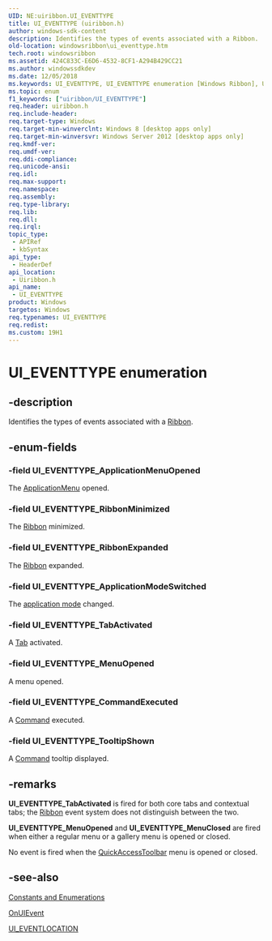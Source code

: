 ```yaml
---
UID: NE:uiribbon.UI_EVENTTYPE
title: UI_EVENTTYPE (uiribbon.h)
author: windows-sdk-content
description: Identifies the types of events associated with a Ribbon.
old-location: windowsribbon\ui_eventtype.htm
tech.root: windowsribbon
ms.assetid: 424C833C-E6D6-4532-8CF1-A294B429CC21
ms.author: windowssdkdev
ms.date: 12/05/2018
ms.keywords: UI_EVENTTYPE, UI_EVENTTYPE enumeration [Windows Ribbon], UI_EVENTTYPE_ApplicationMenuOpened, UI_EVENTTYPE_ApplicationModeSwitched, UI_EVENTTYPE_CommandExecuted, UI_EVENTTYPE_MenuOpened, UI_EVENTTYPE_RibbonExpanded, UI_EVENTTYPE_RibbonMinimized, UI_EVENTTYPE_TabActivated, UI_EVENTTYPE_TooltipShown, uiribbon/UI_EVENTTYPE, uiribbon/UI_EVENTTYPE_ApplicationMenuOpened, uiribbon/UI_EVENTTYPE_ApplicationModeSwitched, uiribbon/UI_EVENTTYPE_CommandExecuted, uiribbon/UI_EVENTTYPE_MenuOpened, uiribbon/UI_EVENTTYPE_RibbonExpanded, uiribbon/UI_EVENTTYPE_RibbonMinimized, uiribbon/UI_EVENTTYPE_TabActivated, uiribbon/UI_EVENTTYPE_TooltipShown, windowsribbon.ui_eventtype
ms.topic: enum
f1_keywords: ["uiribbon/UI_EVENTTYPE"]
req.header: uiribbon.h
req.include-header: 
req.target-type: Windows
req.target-min-winverclnt: Windows 8 [desktop apps only]
req.target-min-winversvr: Windows Server 2012 [desktop apps only]
req.kmdf-ver: 
req.umdf-ver: 
req.ddi-compliance: 
req.unicode-ansi: 
req.idl: 
req.max-support: 
req.namespace: 
req.assembly: 
req.type-library: 
req.lib: 
req.dll: 
req.irql: 
topic_type:
 - APIRef
 - kbSyntax
api_type:
 - HeaderDef
api_location:
 - Uiribbon.h
api_name:
 - UI_EVENTTYPE
product: Windows
targetos: Windows
req.typenames: UI_EVENTTYPE
req.redist: 
ms.custom: 19H1
---
```


# UI_EVENTTYPE enumeration


## -description


Identifies the types of events associated with a <a href="https://docs.microsoft.com/windows/desktop/windowsribbon/windowsribbon-element-ribbon">Ribbon</a>.


## -enum-fields




### -field UI_EVENTTYPE_ApplicationMenuOpened

The <a href="https://docs.microsoft.com/windows/desktop/windowsribbon/windowsribbon-element-applicationmenu">ApplicationMenu</a> opened.


### -field UI_EVENTTYPE_RibbonMinimized

The <a href="https://docs.microsoft.com/windows/desktop/windowsribbon/windowsribbon-element-ribbon">Ribbon</a> minimized.


### -field UI_EVENTTYPE_RibbonExpanded

The <a href="https://docs.microsoft.com/windows/desktop/windowsribbon/windowsribbon-element-ribbon">Ribbon</a> expanded.


### -field UI_EVENTTYPE_ApplicationModeSwitched

The <a href="https://docs.microsoft.com/windows/desktop/windowsribbon/ribbon-applicationmodes">application mode</a> changed.


### -field UI_EVENTTYPE_TabActivated

A <a href="https://docs.microsoft.com/windows/desktop/windowsribbon/windowsribbon-element-tab">Tab</a> activated.


### -field UI_EVENTTYPE_MenuOpened

A menu opened.


### -field UI_EVENTTYPE_CommandExecuted

A <a href="https://docs.microsoft.com/windows/desktop/windowsribbon/windowsribbon-element-command">Command</a> executed.


### -field UI_EVENTTYPE_TooltipShown

A <a href="https://docs.microsoft.com/windows/desktop/windowsribbon/windowsribbon-element-command">Command</a> tooltip displayed.


## -remarks



<b>UI_EVENTTYPE_TabActivated</b> is fired for both core tabs and contextual tabs; the <a href="https://docs.microsoft.com/windows/desktop/windowsribbon/windowsribbon-element-ribbon">Ribbon</a> event system does not distinguish between the two.

<b>UI_EVENTTYPE_MenuOpened</b> and <b>UI_EVENTTYPE_MenuClosed</b> are fired when either a regular menu or a gallery menu is opened or closed.

No event is fired when the <a href="https://docs.microsoft.com/windows/desktop/windowsribbon/windowsribbon-element-quickaccesstoolbar">QuickAccessToolbar</a> menu is opened or closed.





## -see-also




<a href="https://docs.microsoft.com/windows/desktop/windowsribbon/windowsribbon-reference-enumerations">Constants and Enumerations</a>



<a href="https://docs.microsoft.com/windows/desktop/api/uiribbon/nf-uiribbon-iuieventlogger-onuievent">OnUIEvent</a>



<a href="https://docs.microsoft.com/windows/desktop/api/uiribbon/ne-uiribbon-ui_eventlocation">UI_EVENTLOCATION</a>
 

 

